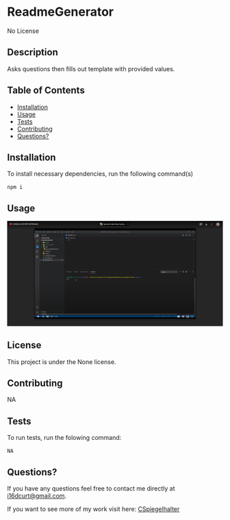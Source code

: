 # ReadmeGenerator

  No License

  ## Description

  Asks questions then fills out template with provided values.

  ## Table of Contents
  * [Installation](#installation)
  * [Usage](#usage)
  * [Tests](#tests)
  * [Contributing](#contributing)
  * [Questions?](#questions?)

  ## Installation
  To install necessary dependencies, run the following command(s)
      
    npm i
  
  ## Usage
    
  
  <a href="https://drive.google.com/file/d/1BxKvAStoykyjH-qMCnIBfATFfetgJS1q/view" title="Walkthrough"><img src="./Assets/tutorial.png" alt="Walkthrough" /></a>

  ## License
  This project is under the None license.

  ## Contributing
  NA

  ## Tests
  To run tests, run the folowing command:
      
    NA

  ## Questions? 
  If you have any questions feel free to contact me directly at i16dcurt@gmail.com. 

  If you want to see more of my work visit here: [CSpiegelhalter](https://github.com/CSpiegelhalter)


